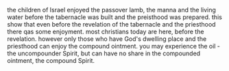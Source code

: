 the children of Israel enjoyed the passover lamb,
the manna and the living water before the tabernacle
was built and the preisthood was prepared. this
show that even before the revelation of the tabernacle
and the priesthood there qas some enjoyment. most
christians today are here, before the revelation.
however only those who have God's dwelling place
and the priesthood can enjoy the compound ointment.
you may experience the oil - the uncompounder Spirit,
but can have no share in the compounded ointment,
the compound Spirit.
